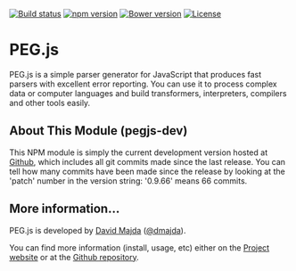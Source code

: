 [![Build status](https://img.shields.io/travis/pegjs/pegjs.svg)](https://travis-ci.org/pegjs/pegjs)
[![npm version](https://img.shields.io/npm/v/pegjs-dev.svg)](https://www.npmjs.com/package/pegjs-dev)
[![Bower version](https://img.shields.io/bower/v/pegjs.svg)](https://github.com/pegjs/bower)
[![License](https://img.shields.io/badge/license-mit-blue.svg)](https://opensource.org/licenses/MIT)

PEG.js
======

PEG.js is a simple parser generator for JavaScript that produces fast parsers
with excellent error reporting. You can use it to process complex data or
computer languages and build transformers, interpreters, compilers and other
tools easily.

About This Module (pegjs-dev)
-----------------------------

This NPM module is simply the current development version hosted at [Github](https://github.com/pegjs/pegjs),
which includes all git commits made since the last release. You can tell how many
commits have been made since the release by looking at the 'patch' number in the
version string: '0.9.66' means 66 commits.

More information...
-------------------
PEG.js is developed by [David Majda](http://majda.cz/)
([@dmajda](http://twitter.com/dmajda)).

You can find more information (install, usage, etc) either on the [Project website](http://pegjs.org/) or at the [Github repository](https://github.com/pegjs/pegjs).